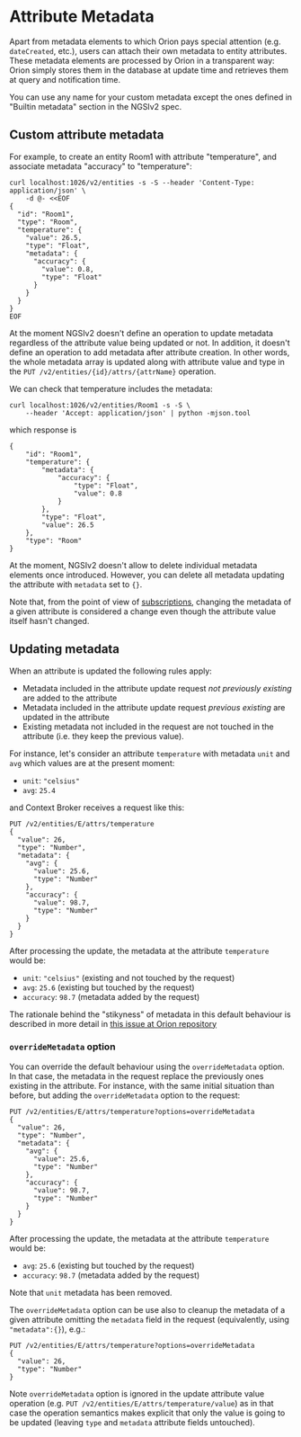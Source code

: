 # Attribute Metadata

Apart from metadata elements to which Orion pays special attention (e.g.
`dateCreated`, etc.), users can attach their own metadata to entity attributes. These
metadata elements are processed by Orion in a transparent way: Orion simply
stores them in the database at update time and retrieves them at query and
notification time.

You can use any name for your custom metadata except the ones defined
in "Builtin metadata" section in the NGSIv2 spec.

## Custom attribute metadata

For example, to create an entity Room1 with attribute "temperature", and
associate metadata "accuracy" to "temperature":

```
curl localhost:1026/v2/entities -s -S --header 'Content-Type: application/json' \
    -d @- <<EOF
{
  "id": "Room1",
  "type": "Room",
  "temperature": {
    "value": 26.5,
    "type": "Float",
    "metadata": {
      "accuracy": {
        "value": 0.8,
        "type": "Float"
      }
    }
  }
}
EOF
```

At the moment NGSIv2 doesn't define an operation
to update metadata regardless of the attribute value being updated
or not. In addition, it doesn't define an operation to add metadata after
attribute creation. In other words, the whole metadata array is updated
along with attribute value and type in the `PUT /v2/entities/{id}/attrs/{attrName}` operation.

We can check that temperature includes the metadata:

```
curl localhost:1026/v2/entities/Room1 -s -S \
    --header 'Accept: application/json' | python -mjson.tool
```

which response is

```
{
    "id": "Room1",
    "temperature": {
        "metadata": {
            "accuracy": {
                "type": "Float",
                "value": 0.8
            }
        },
        "type": "Float",
        "value": 26.5
    },
    "type": "Room"
}
```

At the moment, NGSIv2 doesn't allow to delete individual metadata elements once introduced.
However, you can delete all metadata updating the attribute with `metadata` set to `{}`.

Note that, from the point of view of [subscriptions](walkthrough_apiv2.md#subscriptions),
changing the metadata of a given attribute is considered a change even
though the attribute value itself hasn't changed.

## Updating metadata

When an attribute is updated the following rules apply:

* Metadata included in the attribute update request *not previously existing* are added
  to the attribute
* Metadata included in the attribute update request *previous existing* are updated
  in the attribute
* Existing metadata not included in the request are not touched in the attribute (i.e. they keep the
  previous value).

For instance, let's consider an attribute `temperature` with metadata `unit` and `avg` which values
are at the present moment:

* `unit`: `"celsius"`
* `avg`: `25.4`

and Context Broker receives a request like this:

```
PUT /v2/entities/E/attrs/temperature
{
  "value": 26,
  "type": "Number",
  "metadata": {
    "avg": {
      "value": 25.6,
      "type": "Number"
    },
    "accuracy": {
      "value": 98.7,
      "type": "Number"
    }
  }
}
```

After processing the update, the metadata at the attribute `temperature` would be:

* `unit`: `"celsius"` (existing and not touched by the request)
* `avg`: `25.6` (existing but touched by the request)
* `accuracy`: `98.7` (metadata added by the request)

The rationale behind the "stikyness" of metadata in this default behaviour is described in
more detail in [this issue at Orion repository](https://github.com/telefonicaid/fiware-orion/issues/4033)

### `overrideMetadata` option

You can override the default behaviour using the `overrideMetadata` option. In that case,
the metadata in the request replace the previously ones existing in the attribute.
For instance, with the same initial situation than before, but adding the
`overrideMetadata` option to the request:

```
PUT /v2/entities/E/attrs/temperature?options=overrideMetadata
{
  "value": 26,
  "type": "Number",
  "metadata": {
    "avg": {
      "value": 25.6,
      "type": "Number"
    },
    "accuracy": {
      "value": 98.7,
      "type": "Number"
    }
  }
}
```

After processing the update, the metadata at the attribute `temperature` would be:

* `avg`: `25.6` (existing but touched by the request)
* `accuracy`: `98.7` (metadata added by the request)

Note that `unit` metadata has been removed.

The `overrideMetadata` option can be use also to cleanup the metadata of a given
attribute omitting the `metadata` field in the request (equivalently, using
`"metadata":{}`), e.g.:

```
PUT /v2/entities/E/attrs/temperature?options=overrideMetadata
{
  "value": 26,
  "type": "Number"
}
```

Note `overrideMetadata` option is ignored in the update attribute value operation
(e.g. `PUT /v2/entities/E/attrs/temperature/value`) as in that case the operation
semantics makes explicit that only the value is going to be updated
(leaving `type` and `metadata` attribute fields untouched).
